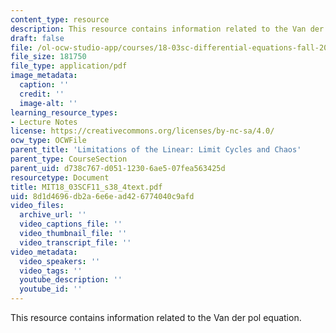 ```yaml
---
content_type: resource
description: This resource contains information related to the Van der pol equation.
draft: false
file: /ol-ocw-studio-app/courses/18-03sc-differential-equations-fall-2011/8d1d4696db2a6e6ead426774040c9afd_MIT18_03SCF11_s38_4text.pdf
file_size: 181750
file_type: application/pdf
image_metadata:
  caption: ''
  credit: ''
  image-alt: ''
learning_resource_types:
- Lecture Notes
license: https://creativecommons.org/licenses/by-nc-sa/4.0/
ocw_type: OCWFile
parent_title: 'Limitations of the Linear: Limit Cycles and Chaos'
parent_type: CourseSection
parent_uid: d738c767-d051-1230-6ae5-07fea563425d
resourcetype: Document
title: MIT18_03SCF11_s38_4text.pdf
uid: 8d1d4696-db2a-6e6e-ad42-6774040c9afd
video_files:
  archive_url: ''
  video_captions_file: ''
  video_thumbnail_file: ''
  video_transcript_file: ''
video_metadata:
  video_speakers: ''
  video_tags: ''
  youtube_description: ''
  youtube_id: ''
---
```

This resource contains information related to the Van der pol equation.